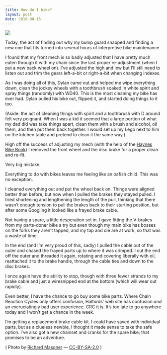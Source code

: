 ```yaml
---
title: How do I bike?
layout: post
date: 2010-08-15
---
```

![][1]

Today, the act of finding out why my bump guard snapped and finding a new one that fits turned into several hours of interpretive bike maintenance.

I found that my front mech is so badly adjusted that I have pretty much eaten through it with my chain since the last proper re-adjustment (when I put a new back wheel on). I&rsquo;ve adjusted the high and low but I&rsquo;ll still need to listen out and trim the gears left-a-bit or right-a-bit when changing indexes.

As I was doing all of this, Dylan came out and helped me wipe everything down, clean the jockey wheels with a toothbrush soaked in white spirit and spray things (randomly) with WD40. This is the most cleaning my bike has ever had. Dylan pulled his bike out, flipped it, and started doing things to it too.

(Aside: the act of cleaning things with spirit and a toothbrush with D around felt very poignant. When I was a kid it seemed that a large portion of what my dad did was take things apart, clean them with a brush and alcohol, oil them, and then put them back together. I would set up my Lego next to him on the kitchen table and pretend to clean it the same way.)

High off the success of adjusting my mech (with the help of the [Haynes Bike Book][2]) I removed the front wheel and the disc brake for a proper clean and re-fit.

Very big mistake.

Everything to do with bikes leaves me feeling like an oafish child. This was no exception.

I cleaned everything out and put the wheel back on. Things were aligned better than before, but now when I pulled the brakes they stayed pulled. I tried shortening and lengthening the length of the pull, thinking that there wasn&rsquo;t enough tension to pull the brakes back to their starting position, but after some Googling it looked like a frayed brake cable.

Not having a spare, a little desperation set in. I gave fitting the V-brakes from my parts-doner bike a try but even though my main bike has bosses on the forks they aren&rsquo;t tapped, and my tap and die are at work, so that was a waste of time.

In the end (and I&rsquo;m very proud of this, sadly) I pulled the cable out of the outer and chased the frayed parts up to where it was crimped. I cut the end off the outer and threaded it again, rotating and covering liberally with oil, reattached it to the brake handle, through the cable ties and down to the disc brakes.

I once again have the ability to stop, though with three fewer strands to my brake cable and just a wiresnipped end at the bottom (which will wear out rapidly).

Even better, I have the chance to go buy some bike parts. Where Chain Reaction Cycles only offers confusion, Halfords&rsquo; web site has confusion _and_ an excruciatingly bad user experience. CRC it is. It&rsquo;s too late to go anywhere today and I won&rsquo;t get a chance in the week.

I&rsquo;m getting a replacement brake cable kit. I could have saved with individual parts, but as a clueless newbie, I thought it made sense to take the safe option. I&rsquo;ve also got a new chainset and cranks for the spare bike; that promises to be an adventure.

( Photo by [Richard Masoner][3] &mdash; [CC-BY-SA-2.0][4] )

 [1]: https://24.media.tumblr.com/tumblr_l77twzxYuu1qb414io1_500.jpg
 [2]: http://www.haynes.co.uk/webapp/wcs/stores/servlet/BookFeature_BikeBookView?langId=-1&storeId=10001&catalogId=10001
 [3]: http://www.flickr.com/photos/bike/
 [4]: http://creativecommons.org/licenses/by-sa/2.0/


